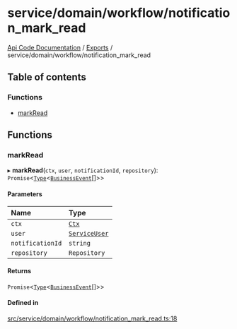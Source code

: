 # service/domain/workflow/notification\_mark\_read
 
[Api Code Documentation](../README.md) / [Exports](../modules.md) / service/domain/workflow/notification\_mark\_read

## Table of contents

### Functions

- [markRead](service_domain_workflow_notification_mark_read.md#markread)

## Functions

### markRead

▸ **markRead**(`ctx`, `user`, `notificationId`, `repository`): `Promise`\<[`Type`](result.md#type)\<[`BusinessEvent`](service_domain_business_event.md#businessevent)[]\>\>

#### Parameters

| Name | Type |
| :------ | :------ |
| `ctx` | [`Ctx`](../interfaces/lib_ctx.Ctx.md) |
| `user` | [`ServiceUser`](../interfaces/service_domain_organization_service_user.ServiceUser.md) |
| `notificationId` | `string` |
| `repository` | `Repository` |

#### Returns

`Promise`\<[`Type`](result.md#type)\<[`BusinessEvent`](service_domain_business_event.md#businessevent)[]\>\>

#### Defined in

[src/service/domain/workflow/notification_mark_read.ts:18](https://github.com/openkfw/TruBudget/blob/26ade46/api/src/service/domain/workflow/notification_mark_read.ts#L18)
